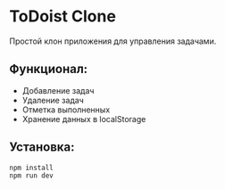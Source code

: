 # ToDoist Clone

Простой клон приложения для управления задачами.

## Функционал:
- Добавление задач
- Удаление задач
- Отметка выполненных
- Хранение данных в localStorage

## Установка:
```bash
npm install
npm run dev
